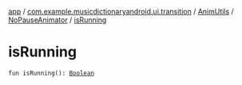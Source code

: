 [app](../../../index.md) / [com.example.musicdictionaryandroid.ui.transition](../../index.md) / [AnimUtils](../index.md) / [NoPauseAnimator](index.md) / [isRunning](./is-running.md)

# isRunning

`fun isRunning(): `[`Boolean`](https://kotlinlang.org/api/latest/jvm/stdlib/kotlin/-boolean/index.html)